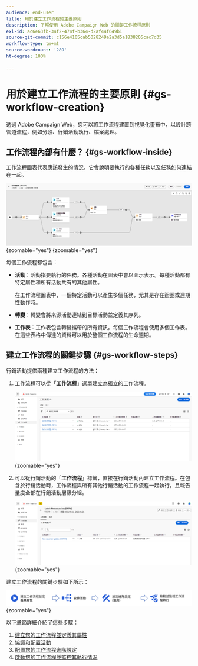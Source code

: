 ```yaml
---
audience: end-user
title: 用於建立工作流程的主要原則
description: 了解使用 Adobe Campaign Web 的關鍵工作流程原則
exl-id: ac6e63fb-34f2-474f-b364-d2af44f649b1
source-git-commit: c156e4105cab5028249a2a3d5a1838205cac7d35
workflow-type: tm+mt
source-wordcount: '289'
ht-degree: 100%

---
```



# 用於建立工作流程的主要原則 {#gs-workflow-creation}

透過 Adobe Campaign Web，您可以將工作流程建置到視覺化畫布中，以設計跨管道流程，例如分段、行銷活動執行、檔案處理。

## 工作流程內部有什麼？ {#gs-workflow-inside}

工作流程圖表代表應該發生的情況。它會說明要執行的各種任務以及任務如何連結在一起。

![](assets/workflow-example.png){zoomable=&quot;yes&quot;} {zoomable=&quot;yes&quot;}

每個工作流程都包含：

* **活動**：活動指要執行的任務。各種活動在圖表中會以圖示表示。每種活動都有特定屬性和所有活動共有的其他屬性。

  在工作流程圖表中，一個特定活動可以產生多個任務，尤其是存在迴圈或週期性動作時。

* **轉變**：轉變會將來源活動連結到目標活動並定義其序列。

* **工作表**：工作表包含轉變攜帶的所有資訊。每個工作流程會使用多個工作表。在這些表格中傳達的資料可以用於整個工作流程的生命週期。

## 建立工作流程的關鍵步驟 {#gs-workflow-steps}


行銷活動提供兩種建立工作流程的方法：

1. 工作流程可以從「**工作流程**」選單建立為獨立的工作流程。

   ![](assets/create-a-standalone-wf.png){zoomable=&quot;yes&quot;}

1. 可以從行銷活動的「**工作流程**」標籤，直接在行銷活動內建立工作流程。在包含於行銷活動時，工作流程與所有其他行銷活動的工作流程一起執行，且報告量度全部在行銷活動層級分組。

   ![](assets/create-a-wf-from-a-campaign.png){zoomable=&quot;yes&quot;}

建立工作流程的關鍵步驟如下所示：

![](assets/workflow-creation-process.png){zoomable=&quot;yes&quot;}

以下章節詳細介紹了這些步驟：

1. [建立您的工作流程並定義其屬性](create-workflow.md)
1. [協調和配置活動](orchestrate-activities.md)
1. [配置您的工作流程進階設定](workflow-settings.md)
1. [啟動您的工作流程並監控其執行情況](start-monitor-workflows.md)
